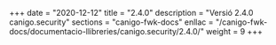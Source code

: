 +++
date        = "2020-12-12"
title       = "2.4.0"
description = "Versió 2.4.0 canigo.security"
sections    = "canigo-fwk-docs"
enllac		= "/canigo-fwk-docs/documentacio-llibreries/canigo.security/2.4.0/"
weight		= 9
+++
